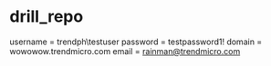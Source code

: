 # drill_repo
username = trendph\testuser
password = testpassword1!
domain = wowowow.trendmicro.com
email = rainman@trendmicro.com
